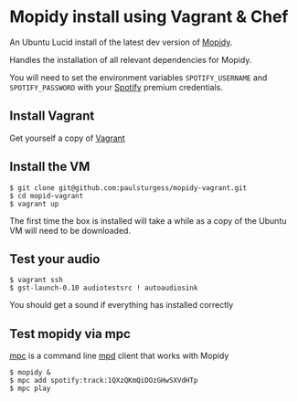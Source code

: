 # Mopidy install using Vagrant & Chef #

An Ubuntu Lucid install of the latest dev version of [Mopidy](http://www.mopidy.com).

Handles the installation of all relevant dependencies for Mopidy.

You will need to set the environment variables `SPOTIFY_USERNAME` and `SPOTIFY_PASSWORD` with your [Spotify](http://www.spotify.com/) premium credentials.

## Install Vagrant ##

Get yourself a copy of [Vagrant](http://vagrantup.com)

## Install the VM ##

    $ git clone git@github.com:paulsturgess/mopidy-vagrant.git
    $ cd mopid-vagrant
    $ vagrant up

The first time the box is installed will take a while as a copy of the Ubuntu VM will need to be downloaded.

## Test your audio ##

    $ vagrant ssh
    $ gst-launch-0.10 audiotestsrc ! autoaudiosink

You should get a sound if everything has installed correctly

## Test mopidy via mpc ##

[mpc](http://linux.die.net/man/1/mpc) is a command line [mpd](http://mpd.wikia.com/wiki/Music_Player_Daemon_Wiki) client that works with Mopidy

    $ mopidy &
    $ mpc add spotify:track:1QXzQKmQiDOzGHwSXVdHTp
    $ mpc play